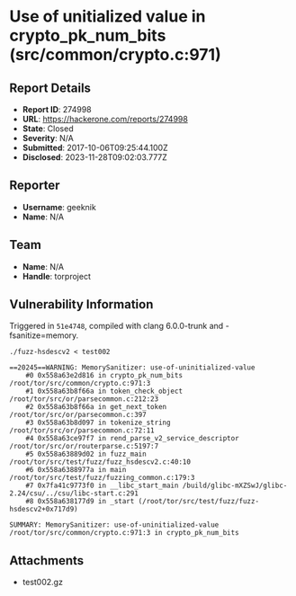 # Use of unitialized value in crypto_pk_num_bits (src/common/crypto.c:971)

## Report Details
- **Report ID**: 274998
- **URL**: https://hackerone.com/reports/274998
- **State**: Closed
- **Severity**: N/A
- **Submitted**: 2017-10-06T09:25:44.100Z
- **Disclosed**: 2023-11-28T09:02:03.777Z

## Reporter
- **Username**: geeknik
- **Name**: N/A

## Team
- **Name**: N/A
- **Handle**: torproject

## Vulnerability Information
Triggered in `51e4748`, compiled with clang 6.0.0-trunk and -fsanitize=memory.

`./fuzz-hsdescv2 < test002`

```
==20245==WARNING: MemorySanitizer: use-of-uninitialized-value
    #0 0x558a63e2d816 in crypto_pk_num_bits /root/tor/src/common/crypto.c:971:3
    #1 0x558a63b8f66a in token_check_object /root/tor/src/or/parsecommon.c:212:23
    #2 0x558a63b8f66a in get_next_token /root/tor/src/or/parsecommon.c:397
    #3 0x558a63b8d097 in tokenize_string /root/tor/src/or/parsecommon.c:72:11
    #4 0x558a63ce97f7 in rend_parse_v2_service_descriptor /root/tor/src/or/routerparse.c:5197:7
    #5 0x558a63889d02 in fuzz_main /root/tor/src/test/fuzz/fuzz_hsdescv2.c:40:10
    #6 0x558a6388977a in main /root/tor/src/test/fuzz/fuzzing_common.c:179:3
    #7 0x7fa41c9773f0 in __libc_start_main /build/glibc-mXZSwJ/glibc-2.24/csu/../csu/libc-start.c:291
    #8 0x558a638177d9 in _start (/root/tor/src/test/fuzz/fuzz-hsdescv2+0x717d9)

SUMMARY: MemorySanitizer: use-of-uninitialized-value /root/tor/src/common/crypto.c:971:3 in crypto_pk_num_bits
```

## Attachments
- test002.gz
